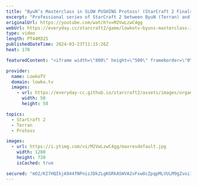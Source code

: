 ```yaml
---
title: "ByuN’s Masterclass in SLOW PUSHING Protoss! (StarCraft 2 Finals)"
excerpt: "Professional series of StarCraft 2 between ByuN (Terran) and MaxPax (Protoss). This match is the finals of this week's ESL Open Cup. New StarCraft 2 patch:  https://youtu.be/dP2hx7mpZ1k?si=CvJuwObaVpVvKCVZ Support my work: https://patreon.com/lowkotv  Lowko merch: https://lowko.shop Tech setup: https://lowko.tv/setup"
originalUrl: https://youtube.com/watch?v=M2VwLzwC4gg
webUrl: https://everyday.cc/starcraft2/game/lowkotv-byuns-masterclass-in-slow-pushing-protoss-starcraft-2-finals/
type: video
length: PT44M32S
publishedDateTime: 2024-03-23T11:15:26Z
heat: 170

featuredContent: "<iframe width=\"800\" height=\"500\" frameborder=\"0\" src=\"https://www.youtube.com/embed/M2VwLzwC4gg\" allow=\"accelerometer; autoplay; encrypted-media; gyroscope; picture-in-picture\" allowfullscreen></iframe>"

provider:
  name: LowkoTV
  domain: lowko.tv
  images:
    - url: https://everyday-cc.github.io/starcraft2/assets/images/organizations/lowko.tv-50x50.jpg
      width: 50
      height: 50

topics:
  - StarCraft 2
  - Terran
  - Protoss

images:
  - url: https://i.ytimg.com/vi/M2VwLzwC4gg/maxresdefault.jpg
    width: 1280
    height: 720
    isCached: true

secured: "mO2/KI7HQIkjA944fNPnizJDk2LgKGRkASWVA2vFxwOcZpqpMLVULM9gZvoi1LOrX0nHLlY7qLN3SSyre/gGDiG2T5II4BXMvwlLN9zMwBRfWEuaQXcnb0rjrPaRI2E7KaIRDCCnbBZxImLT94oy5ooieCdIFPn9kBKj2GYYNS7HfVAgW5qxxwGYlGUXelR2mzR7fzFwusAYDmlMqok0/L0XmFacGmb65R1UnLU+232aVV2meEtSUIlc6Bly2DN6UmnkhdvDDomcN6Ak3pJIkWf9IsH4RlOGZtdC5uiTQTST63Ak7sD/YDR3/PrcWf8mTZ3a8zbl0J6M6zITELCKoOD8wM6m4boyG9kH96EpXwNu2xoC+tyXowY+XQazwxxH3ydWqtu4V0iMHXojAOw4/m+RCkLzg5+PxPbZ4S0Xla4=;ghjvh7/lqZr3gGGjC6AGhw=="
---
```


